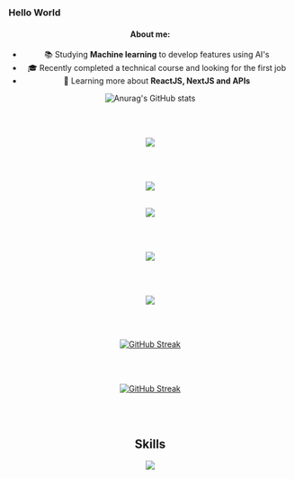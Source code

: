 ### Hello World

<div align="center">
<h4>About me:</h4> <ul> <li>📚 Studying <strong>Machine learning</strong> to develop features using AI's </li> <li>🎓 Recently completed a technical course and looking for the first job   <li>🌱 Learning more about <strong>ReactJS, NextJS and APIs</strong></li> </ul>

![Anurag's GitHub stats](https://github-readme-stats.vercel.app/api?username=cookieukw&show_icons=true&stars,commits,prs,issues,contribs&theme=dracula)

<br>
<br>

![](http://github-profile-summary-cards.vercel.app/api/cards/profile-details?username=cookieukw&theme=dracula)

<br>
<br>

![](http://github-profile-summary-cards.vercel.app/api/cards/repos-per-language?username=cookieukw&theme=dracula)
<br>
<br>

![](http://github-profile-summary-cards.vercel.app/api/cards/most-commit-language?username=cookieukw&theme=dracula)

<br>
<br>

![](http://github-profile-summary-cards.vercel.app/api/cards/stats?username=cookieukw&theme=dracula)

<br>
<br>

![](http://github-profile-summary-cards.vercel.app/api/cards/productive-time?username=cookieukw&theme=dracula&utcOffset=8)

<br>
<br>

[![GitHub Streak](https://streak-stats.demolab.com?user=cookieukw&theme=dracula&hide_border=true&locale=pt-br)](https://git.io/streak-stats)

<br>
<br>

[![GitHub Streak](https://streak-stats.demolab.com?user=cookieukw&theme=dracula&hide_border=true)](https://git.io/streak-stats)

<br>
<br>
<h2 align="center">Skills </h2>

<p align="center">
  <a href="https://skillicons.dev">
    <img src="https://skillicons.dev/icons?i=js,css,html,vite,github,react,java,vscode,ts,godot,mongodb"/>
  </a>
</p>

</div>

